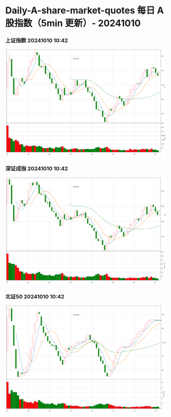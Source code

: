 
# Daily-A-share-market-quotes 每日 A 股指数（5min 更新）- 20241010

### 上证指数 20241010 10:42
![](./fig/2024/10/20241010-sh000001.png)

### 深证成指 20241010 10:42
![](./fig/2024/10/20241010-sz399001.png)

### 北证50 20241010 10:42
![](./fig/2024/10/20241010-bj899050.png)
